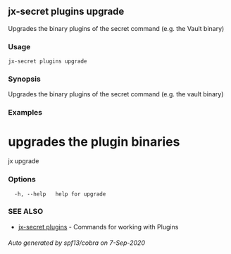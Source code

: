 ## jx-secret plugins upgrade

Upgrades the binary plugins of the secret command (e.g. the Vault binary)

### Usage

```
jx-secret plugins upgrade
```

### Synopsis

Upgrades the binary plugins of the secret command (e.g. the vault binary)

### Examples

  # upgrades the plugin binaries
  jx upgrade

### Options

```
  -h, --help   help for upgrade
```

### SEE ALSO

* [jx-secret plugins](jx-secret_plugins.md)	 - Commands for working with Plugins

###### Auto generated by spf13/cobra on 7-Sep-2020
